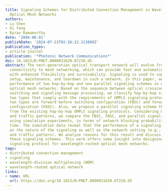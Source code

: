 ```yaml
---
title: Signaling Schemes for Distributed Connection Management in Wavelength-Routed
  Optical Mesh Networks
authors:
- Lu Shen
- Xi Yang
- Byrav Ramamurthy
date: '2004-06-01'
publishDate: '2024-07-21T02:26:12.213609Z'
publication_types:
- article-journal
publication: '*Photonic Network Communications*'
doi: 10.1023/B:PNET.0000031620.07210.d5
abstract: The next-generation optical transport network will evolve from point-to-point
  connectivity to mesh networking, which can provide fast and automatic provisioning
  with enhanced flexibility and survivability. Signaling is used to support connection
  setup, maintenance, and teardown in such a network. In this paper, we study the
  performance of two hop-by-hop and one parallel signaling schemes in wavelength-routed
  optical mesh networks. Based on the sequence between optical crossconnect (OXC)
  switching and signaling message processing, we classify hop-by-hop signaling into
  two types that comply with the requirements of GMPLS signaling protocols. These
  two types are forward before switching configuration (FBSC) and forward after switching
  configuration (FASC). Also, we propose a parallel signaling scheme that is different
  from the existing hop-by-hop GMPLS signaling protocols. Considering OXC architectures
  and traffic patterns, we compare the FBSC, FASC, and parallel signaling schemes
  using simulation experiments, in terms of network blocking probability and reservation
  time. The simulation data reveal that the performance of a signaling scheme depends
  on the nature of the signaling as well as the network setting (e.g., the OXC architecture
  and traffic pattern). We analyze reasons for this result and discuss tradeoffs between
  these signaling schemes. This work offers some insight into designing an efficient
  signaling protocol for wavelength-routed optical mesh networks.
tags:
- distributed connection management
- signaling
- wavelength-division multiplexing (WDM)
- wavelength-routed optical network
links:
- name: URL
  url: https://doi.org/10.1023/B:PNET.0000031620.07210.d5
---
```

